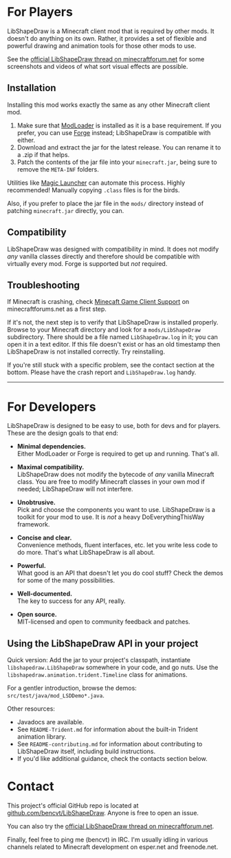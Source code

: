 # For Players

LibShapeDraw is a Minecraft client mod that is required by other mods.
It doesn't do anything on its own. Rather, it provides a set of flexible and
powerful drawing and animation tools for those other mods to use.

See the [official LibShapeDraw thread on minecraftforum.net](http://www.minecraftforum.net/topic/1458931-libshapedraw/)
for some screenshots and videos of what sort visual effects are possible.

## Installation

Installing this mod works exactly the same as any other Minecraft client mod.

1.  Make sure that
    [ModLoader](http://www.minecraftforum.net/topic/75440-modloader/)
    is installed as it is a base requirement. If you prefer, you can use
    [Forge](http://www.minecraftforge.net/forum/) instead;
    LibShapeDraw is compatible with either.
2.  Download and extract the jar for the latest release. You can rename it to a
    .zip if that helps.
3.  Patch the contents of the jar file into your `minecraft.jar`, being sure to
    remove the `META-INF` folders.

Utilities like [Magic Launcher](http://www.minecraftforum.net/topic/939149-magiclauncher/)
can automate this process. Highly recommended! Manually copying `.class` files
is for the birds.

Also, if you prefer to place the jar file in the `mods/` directory instead of
patching `minecraft.jar` directly, you can.

## Compatibility

LibShapeDraw was designed with compatibility in mind. It does not modify *any*
vanilla classes directly and therefore should be compatible with virtually every
mod. Forge is supported but *not* required.

## Troubleshooting

If Minecraft is crashing, check [Minecaft Game Client Support](http://www.minecraftforum.net/forum/151-minecraft-game-client-support/)
on minecraftforums.net as a first step.

If it's not, the next step is to verify that LibShapeDraw is installed properly.
Browse to your Minecraft directory and look for a `mods/LibShapeDraw`
subdirectory. There should be a file named `LibShapeDraw.log` in it; you can
open it in a text editor. If this file doesn't exist or has an old timestamp
then LibShapeDraw is not installed correctly. Try reinstalling.

If you're still stuck with a specific problem, see the contact section at the
bottom. Please have the crash report and `LibShapeDraw.log` handy.

----

# For Developers

LibShapeDraw is designed to be easy to use, both for devs and for players. These
are the design goals to that end:

 +  **Minimal dependencies.**  
    Either ModLoader or Forge is required to get up and running. That's all.

 +  **Maximal compatibility.**  
    LibShapeDraw does not modify the bytecode of *any* vanilla Minecraft class.
    You are free to modify Minecraft classes in your own mod if needed;
    LibShapeDraw will not interfere.

 +  **Unobtrusive.**  
    Pick and choose the components you want to use. LibShapeDraw is a toolkit
    for your mod to use. It is *not* a heavy DoEverythingThisWay framework.

 +  **Concise and clear.**  
    Convenience methods, fluent interfaces, etc. let you write less code to do
    more. That's what LibShapeDraw is all about.

 +  **Powerful.**  
    What good is an API that doesn't let you do cool stuff? Check the demos for
    some of the many possibilities.

 +  **Well-documented.**  
    The key to success for any API, really.

 +  **Open source.**  
    MIT-licensed and open to community feedback and patches.

## Using the LibShapeDraw API in your project

Quick version: Add the jar to your project's classpath, instantiate
`libshapedraw.LibShapeDraw` somewhere in your code, and go nuts. Use the
`libshapedraw.animation.trident.Timeline` class for animations.

For a gentler introduction, browse the demos: `src/test/java/mod_LSDDemo*.java`.

Other resources:

 +  Javadocs are available.
 +  See `README-Trident.md` for information about the built-in Trident animation
    library.
 +  See `README-contributing.md` for information about contributing to
    LibShapeDraw itself, including build instructions.
 +  If you'd like additional guidance, check the contacts section below.

# Contact

This project's official GitHub repo is located at
[github.com/bencvt/LibShapeDraw](https://github.com/bencvt/LibShapeDraw).
Anyone is free to open an issue.

You can also try the [official LibShapeDraw thread on minecraftforum.net](http://www.minecraftforum.net/topic/1458931-libshapedraw/).

Finally, feel free to ping me (bencvt) in IRC. I'm usually idling in various
channels related to Minecraft development on esper.net and freenode.net.
